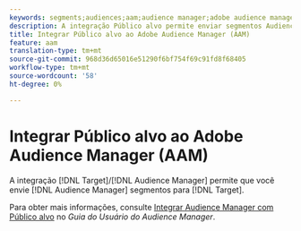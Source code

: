 ```yaml
---
keywords: segments;audiences;aam;audience manager;adobe audience manager;integrate;integration
description: A integração Público alvo permite enviar segmentos Audience Manager para a Adobe Target
title: Integrar Público alvo ao Adobe Audience Manager (AAM)
feature: aam
translation-type: tm+mt
source-git-commit: 968d36d65016e51290f6bf754f69c91fd8f68405
workflow-type: tm+mt
source-wordcount: '58'
ht-degree: 0%

---
```



# Integrar Público alvo ao Adobe Audience Manager (AAM)

A integração [!DNL Target]/[!DNL Audience Manager] permite que você envie [!DNL Audience Manager] segmentos para [!DNL Target].

Para obter mais informações, consulte [Integrar Audience Manager com Público alvo](https://experienceleague.adobe.com/docs/audience-manager/user-guide/implementation-integration-guides/integration-other-solutions/aam-target-integration.html) no *Guia do Usuário do Audience Manager*.
